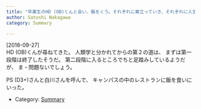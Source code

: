 ```yaml
---
title: "卒業生のHD (OB)くんと会い、飯をくう。それぞれに巣立っていき、それぞれに人生を歩んでいる"
author: Satoshi Nakagawa
category: Summary

---
```


[2018-09-27]  
 HD (OB)くんが尋ねてきた。
人類学と分かれてからの第２の道は、
まずは第一段階は終了したそうだ。
第二段階に入るところでちと足踏みしているようだが、
ま・問題ないでしょう。

 PS (D3+)さんと白川さんを呼んで、
キャンパスの中のレストランに飯を食いにいった。

- Category: [Summary](categories.html#Summary)

